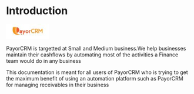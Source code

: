 # Introduction

![](.gitbook/assets/payorcrm01.jpg)

PayorCRM is targetted at Small and Medium business.We help businesses maintain their cashflows by automating most of the activities a Finance team would do in any business

This documentation is meant for all users of PayorCRM who is trying to get the maximum benefit of using an automation platform such as PayorCRM for managing receivables in their business

